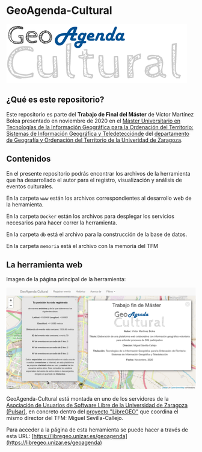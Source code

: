 # GeoAgenda-Cultural

![](https://raw.githubusercontent.com/vmbolea/GeoAgenda-Cultural/main/images/logo_geoagendacultural.png)

## ¿Qué es este repositorio?

Este repositorio es parte del **Trabajo de Final del Máster** de Víctor Martínez Bolea presentado en noviembre de 2020 en el [Máster Universitario en Tecnologías de la Información Geográfica para la Ordenación del Territorio: Sistemas de Información Geográfica y Teledetecciónde](https://estudios.unizar.es/estudio/ver?id=608) del [departamento de Geografía y Ordenación del Territorio de la Univeridad de Zaragoza](https://geografía.unizar.es).

## Contenidos

En el presente repositorio podrás encontrar los archivos de la herramienta que ha desarrollado el autor para el registro, visualización y análisis de eventos culturales.

En la carpeta `www` están los archivos correspondientes al desarrollo web de la herramienta.

En la carpeta `Docker` están los archivos para desplegar los servicios necesarios para hacer correr la herramienta.

En la carpeta `db` está el archivo para la construcción de la base de datos.

En la carpeta `memoria` está el archivo con la memoria del TFM

## La herramienta web

Imagen de la página principal de la herramienta:

![](https://raw.githubusercontent.com/vmbolea/GeoAgenda-Cultural/main/images/captura_web.png)

GeoAgenda-Cultural está montada en uno de los servidores de la [Asociación de Usuarios de Software Libre de la Universidad de Zaragoza (Pulsar)](https://www.pulsar.unizar.es/), en concreto dentro del [proyecto "LibreGEO"](https://libregeo.unizar.es/) que coordina el mismo director del TFM: Miguel Sevilla-Callejo.

Para acceder a la página de esta herramienta se puede hacer a través de esta URL: [https://libregeo.unizar.es/geoagenda](https://libregeo.unizar.es/geoagenda)
